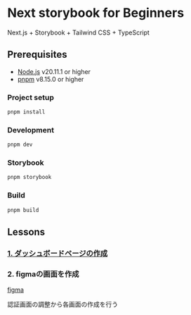 # Next storybook for Beginners

Next.js + Storybook + Tailwind CSS + TypeScript

## Prerequisites

- [Node.js](https://nodejs.org/) v20.11.1 or higher
- [pnpm](https://pnpm.io/ja/installation) v8.15.0 or higher

### Project setup

```bash
pnpm install
```

### Development

```bash
pnpm dev
```

### Storybook

```bash
pnpm storybook
```

### Build

```bash
pnpm build
```

## Lessons

### [1. ダッシュボードページの作成](./lessons/01-dashboard.md)

### 2. figmaの画面を作成

[figma](https://www.figma.com/design/7goNMSPGoQElMnAtZUsGMh/%E3%82%B5%E3%83%B3%E3%83%97%E3%83%AB%E7%A9%BA%E8%AA%BF?node-id=1%3A12229&t=Jfzh4q7XpqzCm2z6-1)

認証画面の調整から各画面の作成を行う
